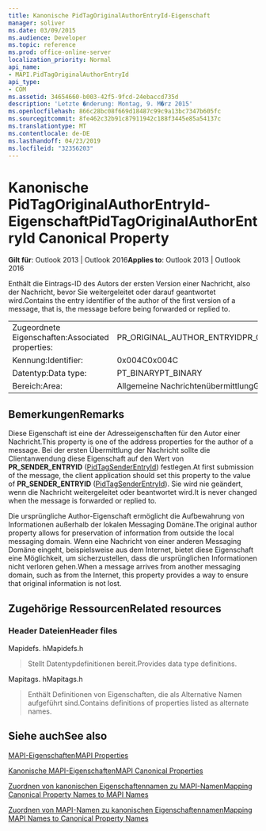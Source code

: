 ```yaml
---
title: Kanonische PidTagOriginalAuthorEntryId-Eigenschaft
manager: soliver
ms.date: 03/09/2015
ms.audience: Developer
ms.topic: reference
ms.prod: office-online-server
localization_priority: Normal
api_name:
- MAPI.PidTagOriginalAuthorEntryId
api_type:
- COM
ms.assetid: 34654660-b003-42f5-9fcd-24ebaccd735d
description: 'Letzte �nderung: Montag, 9. M�rz 2015'
ms.openlocfilehash: 866c28bc08f669d18487c99c9a13bc7347b605fc
ms.sourcegitcommit: 8fe462c32b91c87911942c188f3445e85a54137c
ms.translationtype: MT
ms.contentlocale: de-DE
ms.lasthandoff: 04/23/2019
ms.locfileid: "32356203"
---
```

# <a name="pidtagoriginalauthorentryid-canonical-property"></a><span data-ttu-id="d5756-103">Kanonische PidTagOriginalAuthorEntryId-Eigenschaft</span><span class="sxs-lookup"><span data-stu-id="d5756-103">PidTagOriginalAuthorEntryId Canonical Property</span></span>

  
  
<span data-ttu-id="d5756-104">**Gilt für**: Outlook 2013 | Outlook 2016</span><span class="sxs-lookup"><span data-stu-id="d5756-104">**Applies to**: Outlook 2013 | Outlook 2016</span></span> 
  
<span data-ttu-id="d5756-105">Enthält die Eintrags-ID des Autors der ersten Version einer Nachricht, also der Nachricht, bevor Sie weitergeleitet oder darauf geantwortet wird.</span><span class="sxs-lookup"><span data-stu-id="d5756-105">Contains the entry identifier of the author of the first version of a message, that is, the message before being forwarded or replied to.</span></span>
  
|||
|:-----|:-----|
|<span data-ttu-id="d5756-106">Zugeordnete Eigenschaften:</span><span class="sxs-lookup"><span data-stu-id="d5756-106">Associated properties:</span></span>  <br/> |<span data-ttu-id="d5756-107">PR_ORIGINAL_AUTHOR_ENTRYID</span><span class="sxs-lookup"><span data-stu-id="d5756-107">PR_ORIGINAL_AUTHOR_ENTRYID</span></span>  <br/> |
|<span data-ttu-id="d5756-108">Kennung:</span><span class="sxs-lookup"><span data-stu-id="d5756-108">Identifier:</span></span>  <br/> |<span data-ttu-id="d5756-109">0x004C</span><span class="sxs-lookup"><span data-stu-id="d5756-109">0x004C</span></span>  <br/> |
|<span data-ttu-id="d5756-110">Datentyp:</span><span class="sxs-lookup"><span data-stu-id="d5756-110">Data type:</span></span>  <br/> |<span data-ttu-id="d5756-111">PT_BINARY</span><span class="sxs-lookup"><span data-stu-id="d5756-111">PT_BINARY</span></span>  <br/> |
|<span data-ttu-id="d5756-112">Bereich:</span><span class="sxs-lookup"><span data-stu-id="d5756-112">Area:</span></span>  <br/> |<span data-ttu-id="d5756-113">Allgemeine Nachrichtenübermittlung</span><span class="sxs-lookup"><span data-stu-id="d5756-113">General messaging</span></span>  <br/> |
   
## <a name="remarks"></a><span data-ttu-id="d5756-114">Bemerkungen</span><span class="sxs-lookup"><span data-stu-id="d5756-114">Remarks</span></span>

<span data-ttu-id="d5756-115">Diese Eigenschaft ist eine der Adresseigenschaften für den Autor einer Nachricht.</span><span class="sxs-lookup"><span data-stu-id="d5756-115">This property is one of the address properties for the author of a message.</span></span> <span data-ttu-id="d5756-116">Bei der ersten Übermittlung der Nachricht sollte die Clientanwendung diese Eigenschaft auf den Wert von **PR_SENDER_ENTRYID** ([PidTagSenderEntryId](pidtagsenderentryid-canonical-property.md)) festlegen.</span><span class="sxs-lookup"><span data-stu-id="d5756-116">At first submission of the message, the client application should set this property to the value of **PR_SENDER_ENTRYID** ([PidTagSenderEntryId](pidtagsenderentryid-canonical-property.md)).</span></span> <span data-ttu-id="d5756-117">Sie wird nie geändert, wenn die Nachricht weitergeleitet oder beantwortet wird.</span><span class="sxs-lookup"><span data-stu-id="d5756-117">It is never changed when the message is forwarded or replied to.</span></span> 
  
<span data-ttu-id="d5756-118">Die ursprüngliche Author-Eigenschaft ermöglicht die Aufbewahrung von Informationen außerhalb der lokalen Messaging Domäne.</span><span class="sxs-lookup"><span data-stu-id="d5756-118">The original author property allows for preservation of information from outside the local messaging domain.</span></span> <span data-ttu-id="d5756-119">Wenn eine Nachricht von einer anderen Messaging Domäne eingeht, beispielsweise aus dem Internet, bietet diese Eigenschaft eine Möglichkeit, um sicherzustellen, dass die ursprünglichen Informationen nicht verloren gehen.</span><span class="sxs-lookup"><span data-stu-id="d5756-119">When a message arrives from another messaging domain, such as from the Internet, this property provides a way to ensure that original information is not lost.</span></span>
  
## <a name="related-resources"></a><span data-ttu-id="d5756-120">Zugehörige Ressourcen</span><span class="sxs-lookup"><span data-stu-id="d5756-120">Related resources</span></span>

### <a name="header-files"></a><span data-ttu-id="d5756-121">Header Dateien</span><span class="sxs-lookup"><span data-stu-id="d5756-121">Header files</span></span>

<span data-ttu-id="d5756-122">Mapidefs. h</span><span class="sxs-lookup"><span data-stu-id="d5756-122">Mapidefs.h</span></span>
  
> <span data-ttu-id="d5756-123">Stellt Datentypdefinitionen bereit.</span><span class="sxs-lookup"><span data-stu-id="d5756-123">Provides data type definitions.</span></span>
    
<span data-ttu-id="d5756-124">Mapitags. h</span><span class="sxs-lookup"><span data-stu-id="d5756-124">Mapitags.h</span></span>
  
> <span data-ttu-id="d5756-125">Enthält Definitionen von Eigenschaften, die als Alternative Namen aufgeführt sind.</span><span class="sxs-lookup"><span data-stu-id="d5756-125">Contains definitions of properties listed as alternate names.</span></span>
    
## <a name="see-also"></a><span data-ttu-id="d5756-126">Siehe auch</span><span class="sxs-lookup"><span data-stu-id="d5756-126">See also</span></span>



[<span data-ttu-id="d5756-127">MAPI-Eigenschaften</span><span class="sxs-lookup"><span data-stu-id="d5756-127">MAPI Properties</span></span>](mapi-properties.md)
  
[<span data-ttu-id="d5756-128">Kanonische MAPI-Eigenschaften</span><span class="sxs-lookup"><span data-stu-id="d5756-128">MAPI Canonical Properties</span></span>](mapi-canonical-properties.md)
  
[<span data-ttu-id="d5756-129">Zuordnen von kanonischen Eigenschaftennamen zu MAPI-Namen</span><span class="sxs-lookup"><span data-stu-id="d5756-129">Mapping Canonical Property Names to MAPI Names</span></span>](mapping-canonical-property-names-to-mapi-names.md)
  
[<span data-ttu-id="d5756-130">Zuordnen von MAPI-Namen zu kanonischen Eigenschaftennamen</span><span class="sxs-lookup"><span data-stu-id="d5756-130">Mapping MAPI Names to Canonical Property Names</span></span>](mapping-mapi-names-to-canonical-property-names.md)

